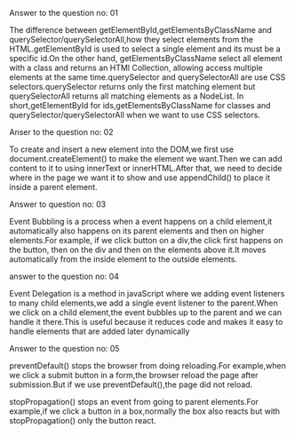  Answer to the question no: 01

The difference between getElementById,getElementsByClassName and querySelector/querySelectorAll,how they select elements from the HTML.getElementById is used to select a single element and its must be a specific id.On the other hand, getElementsByClassName select all element with a class and returns an HTMl Collection, allowing access multiple elements at the same time.querySelector and querySelectorAll are use CSS selectors.querySelector returns only the first matching element but querySelectorAll returns all matching elements as a NodeList. In short,getElementById for ids,getElementsByClassName for classes and querySelector/querySelectorAll when we want to use CSS selectors. 


Anser to the question no: 02

To create and insert a new element into the DOM,we first use document.createElement() to make the element we want.Then we can add content to it to using innerText or innerHTML.After that, we need to decide where in the page we want it to show and use appendChild() to place it inside a parent element.

Answer to question no: 03

Event Bubbling is a process when a event happens on a child element,it automatically also happens on its parent elements and then on higher elements.For example, if we click button on a div,the click first happens on the button, then on the div and then on the elements above it.It moves automatically from the inside element to the outside elements.

answer to the question no: 04

Event Delegation is a method in javaScript where we adding event listeners to many child elements,we add a single event listener to the parent.When we click on a child element,the event bubbles up to the parent and we can handle it there.This is useful because it reduces code and makes it easy to handle elements that are added later dynamically

Answer to the question no: 05 

preventDefault() stops the browser from doing reloading.For example,when we click a submit button in a form,the browser reload the page after submission.But if we use preventDefault(),the page did not reload.

stopPropagation() stops an event from going to parent elements.For example,if we click a button in a box,normally the box also reacts but with stopPropagation() only the button react.